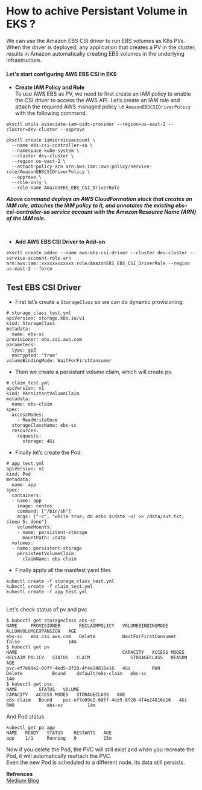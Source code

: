 # How to achive Persistant Volume in EKS ?
We can use the Amazon EBS CSI driver to run EBS volumes as K8s PVs. When the driver is deployed, any application that creates a PV in the cluster, results in Amazon automatically creating EBS volumes in the underlying infrastructure.
<br>
#### Let's start configuring AWS EBS CSI in EKS

* **Create IAM Policy and Role** <br>
To use AWS EBS as PV, we need to first create an IAM policy to enable the CSI driver to access the AWS API. 
Let’s create an IAM role and attach the required AWS managed policy i.e `AmazonEBSCSIDriverPolicy` with the following command. <br>

```
eksctl utils associate-iam-oidc-provider --region=us-east-2 --cluster=dev-cluster --approve
```

```
eksctl create iamserviceaccount \
  --name ebs-csi-controller-sa \
  --namespace kube-system \
  --cluster dev-cluster \
  --region us-east-2 \
  --attach-policy-arn arn:aws:iam::aws:policy/service-role/AmazonEBSCSIDriverPolicy \
  --approve \
  --role-only \
  --role-name AmazonEKS_EBS_CSI_DriverRole
```
 ***Above command deploys an AWS CloudFormation stack that creates an IAM role, attaches the IAM policy to it, and annotates the existing ebs-csi-controller-sa service account with the Amazon Resource Name (ARN) of the IAM role.***

<br>

* **Add AWS EBS CSI Driver to Add-on**
```
eksctl create addon --name aws-ebs-csi-driver --cluster dev-cluster --service-account-role-arn arn:aws:iam::xxxxxxxxxxxx:role/AmazonEKS_EBS_CSI_DriverRole --region us-east-2 --force
```

## Test EBS CSI Driver
-  First let’s create a `StorageClass` so we can do dynamic provisioning:
```
# storage_class_test.yml
apiVersion: storage.k8s.io/v1
kind: StorageClass
metadata:
  name: ebs-sc
provisioner: ebs.csi.aws.com
parameters:
  type: gp3
  encrypted: 'true'
volumeBindingMode: WaitForFirstConsumer
```
- Then we create a persistant volume claim, which will create pv.

```
# claim_test.yml
apiVersion: v1
kind: PersistentVolumeClaim
metadata:
  name: ebs-claim
spec:
  accessModes:
    - ReadWriteOnce
  storageClassName: ebs-sc
  resources:
    requests:
      storage: 4Gi
```

- Finally let’s create the Pod:

```
# app_test.yml
apiVersion: v1
kind: Pod
metadata:
  name: app
spec:
  containers:
  - name: app
    image: centos
    command: ["/bin/sh"]
    args: ["-c", "while true; do echo $(date -u) >> /data/out.txt; sleep 5; done"]
    volumeMounts:
    - name: persistent-storage
      mountPath: /data
  volumes:
  - name: persistent-storage
    persistentVolumeClaim:
      claimName: ebs-claim
```

- Finally apply all the manifest yaml files

```
kubectl create -f storage_class_test.yml
kubectl create -f claim_test.yml
kubectl create -f app_test.yml
```
<br>
Let's check status of pv and pvc

```
$ kubectl get storageclass ebs-sc
NAME     PROVISIONER       RECLAIMPOLICY   VOLUMEBINDINGMODE      ALLOWVOLUMEEXPANSION   AGE
ebs-sc   ebs.csi.aws.com   Delete          WaitForFirstConsumer   false                  14m
$ kubectl get pv
NAME                                       CAPACITY   ACCESS MODES   RECLAIM POLICY   STATUS   CLAIM               STORAGECLASS   REASON   AGE
pvc-ef7e09e2-60ff-4ed5-8f20-4f4e24816e16   4Gi        RWO            Delete           Bound    default/ebs-claim   ebs-sc                  14m
$ kubectl get pvc
NAME        STATUS   VOLUME                                     CAPACITY   ACCESS MODES   STORAGECLASS   AGE
ebs-claim   Bound    pvc-ef7e09e2-60ff-4ed5-8f20-4f4e24816e16   4Gi        RWO            ebs-sc         14m
```

And Pod status
```
kubectl get po app
NAME   READY   STATUS    RESTARTS   AGE
app    1/1     Running   0          15m
```

Now if you delete the Pod, the PVC will still exist and when you recreate the Pod, it will automatically reattach the PVC.
<br>
Even the new Pod is scheduled to a different node, its data still persists.

**Refrences** <br>
[Medium Blog](https://blog.devgenius.io/k8s-using-aws-ebs-as-persistent-volume-dcf4e50fb755)






